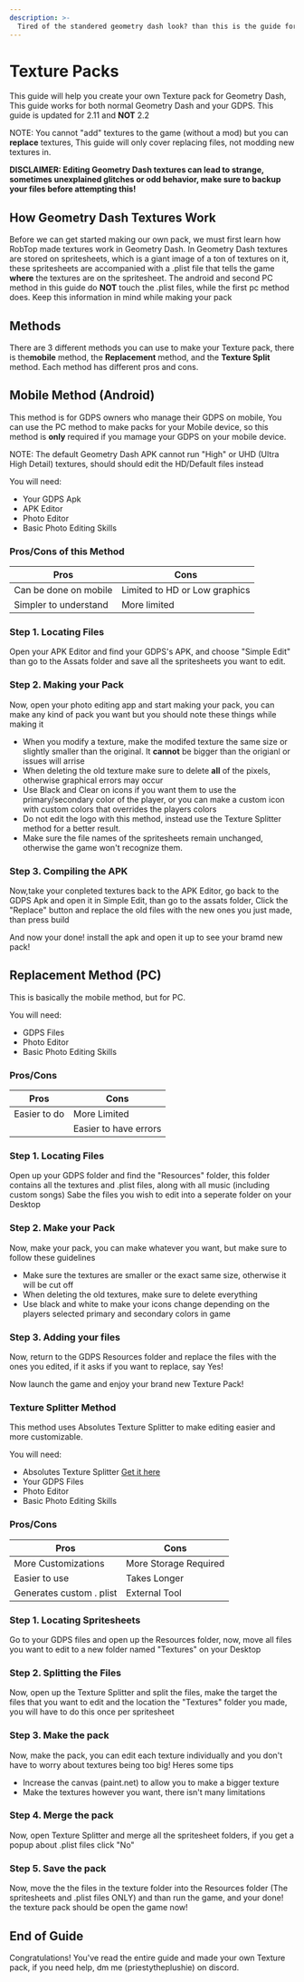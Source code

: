 ```yaml
---
description: >-
  Tired of the standered geometry dash look? than this is the guide for you! This guide will cover how to make your own texture pack! 
---
```


# Texture Packs

This guide will help you create your own Texture pack for Geometry Dash, This guide works for both normal Geometry Dash and your GDPS. This guide is updated for 2.11 and **NOT** 2.2

NOTE: You cannot "add" textures to the game (without a mod) but you can **replace** textures, This guide will only cover replacing files, not modding new textures in. 

**DISCLAIMER: Editing Geometry Dash textures can lead to strange, sometimes unexplained glitches or odd behavior, make sure to backup your files before attempting this!**

## How Geometry Dash Textures Work

Before we can get started making our own pack, we must first learn how RobTop made textures work in Geometry Dash. In Geometry Dash textures are stored on spritesheets, which is a giant image of a ton of textures on it, these spritesheets are accompanied with a .plist file that tells the game **where** the textures are on the spritesheet. The android and second PC method in this guide do **NOT** touch the .plist files, while the first pc method does. Keep this information in mind while making your pack

## Methods

There are 3 different methods you can use to make your Texture pack, there is the**mobile** method, the **Replacement** method, and the **Texture Split** method. Each method has different pros and cons. 

## Mobile Method (Android)

This method is for GDPS owners who manage their GDPS on mobile, You can use the PC method to make packs for your Mobile device, so this method is **only** required if you mamage your GDPS on your mobile device.

NOTE: The default Geometry Dash APK cannot run "High" or UHD (Ultra High Detail) textures, should should edit the HD/Default files instead

You will need:

- Your GDPS Apk
- APK Editor
- Photo Editor
- Basic Photo Editing Skills

### Pros/Cons of this Method


| Pros  | Cons |
| ------------- | ------------- |
| Can be done on mobile  | Limited to HD or Low graphics  |
| Simpler to understand  | More limited  |

### Step 1. Locating Files

Open your APK Editor and find your GDPS's APK, and choose "Simple Edit" than go to the Assats folder and save all the spritesheets you want to edit. 

### Step 2. Making your Pack

Now, open your photo editing app and start making your pack, you can make any kind of pack you want but you should note these things while making it 

- When you modify a texture, make the modifed texture the same size or slightly smaller than the original. It **cannot** be bigger than the origianl or issues will arrise
- When deleting the old texture make sure to delete **all** of the pixels, otherwise graphical errors may occur
- Use Black and Clear on icons if you want them to use the primary/secondary color of the player, or you can make a custom icon with custom colors that overrides the players colors
- Do not edit the logo with this method, instead use the Texture Splitter method for a better result.
- Make sure the file names of the spritesheets remain unchanged, otherwise the game won't recognize them.

### Step 3. Compiling the APK

Now,take your conpleted textures back to the APK Editor, go back to the GDPS Apk and open it in Simple Edit, than go to the assats folder, Click the "Replace" button and replace the old files with the new ones you just made, than press build

And now your done! install the apk and open it up to see your bramd new pack! 

## Replacement Method (PC)

This is basically the mobile method, but for PC. 

You will need:

- GDPS Files
- Photo Editor
- Basic Photo Editing Skills

### Pros/Cons 

| Pros | Cons |
| ------------- | ------------- |
| Easier to do  | More Limited  |
|   | Easier to have errors  |

### Step 1. Locating Files

Open up your GDPS folder and find the "Resources" folder, this folder contains all the textures and .plist files, along with all music (including custom songs) Sabe the files you wish to edit into a seperate folder on your Desktop

### Step 2. Make your Pack

Now, make your pack, you can make whatever you want, but make sure to follow these guidelines

- Make sure the textures are smaller or the exact same size, otherwise it will be cut off
- When deleting the old textures, make sure to delete everything
- Use black and white to make your icons change depending on the players selected primary and secondary colors in game

### Step 3. Adding your files

Now, return to the GDPS Resources folder and replace the files with the ones you edited, if it asks if you want to replace, say Yes! 

Now launch the game and enjoy your brand new Texture Pack! 

### Texture Splitter Method

This method uses Absolutes Texture Splitter to make editing easier and more customizable.

You will need: 

- Absolutes Texture Splitter [Get it here](https://youtu.be/pYQgIyNhow8?si=pRsJ5uVO_6cKkZxl)
- Your GDPS Files
- Photo Editor 
- Basic Photo Editing Skills

### Pros/Cons


| Pros  | Cons |
| ------------- | ------------- |
| More Customizations  | More Storage Required |
| Easier to use | Takes Longer  |
| Generates custom . plist | External Tool | 

### Step 1. Locating Spritesheets

Go to your GDPS files and open up the Resources folder, now, move all files you want to edit to a new folder named "Textures" on your Desktop

### Step 2. Splitting the Files

Now, open up the Texture Splitter and split the files, make the target the files that you want to edit and the location the "Textures" folder you made, you will have to do this once per spritesheet 

### Step 3. Make the pack

Now, make the pack, you can edit each texture individually and you don't have to worry about textures being too big! Heres some tips 

- Increase the canvas (paint.net) to allow you to make a bigger texture
- Make the textures however you want, there isn't many limitations

### Step 4. Merge the pack

Now, open Texture Splitter and merge all the spritesheet folders, if you get a popup about .plist files click "No" 

### Step 5. Save the pack 

Now, move the the files in the texture folder into the Resources folder (The spritesheets and .plist files ONLY) and than run the game, and your done! the texture pack should be open the game now! 

## End of Guide 

Congratulations! You've read the entire guide and made your own Texture pack, if you need help, dm me (priestytheplushie) on discord.
